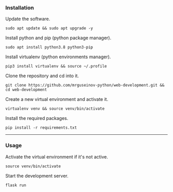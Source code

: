 ### Installation

Update the software.
```
sudo apt update && sudo apt upgrade -y
```

Install python and pip (python package manager).
```
sudo apt install python3.8 python3-pip
```

Install virtualenv (python environments manager).
```
pip3 install virtualenv && source ~/.profile
```

Clone the repository and cd into it.
```
git clone https://github.com/mrguseinov-python/web-development.git && cd web-development
```

Create a new virtual environment and activate it.
```
virtualenv venv && source venv/bin/activate
```

Install the required packages.
```
pip install -r requirements.txt
```

---

### Usage

Activate the virtual environment if it's not active.
```
source venv/bin/activate
```

Start the development server.
```
flask run
```
